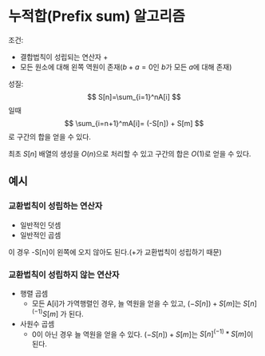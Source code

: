 # 누적합(Prefix sum) 알고리즘
조건:
- 결합법칙이 성립되는 연산자 $+$
- 모든 원소에 대해 왼쪽 역원이 존재($b + a = 0$인 $b$가 모든 $a$에 대해 존재)

성질:
$$
S[n]=\sum_{i=1}^nA[i]
$$
일때
$$
\sum_{i=n+1}^mA[i]= (-S[n]) + S[m]
$$
로 구간의 합을 얻을 수 있다.

최초 $S[n]$ 배열의 생성을 $O(n)$으로 처리할 수 있고 구간의 합은 $O(1)$로 얻을 수 있다.

## 예시
### 교환법칙이 성립하는 연산자
- 일반적인 덧셈
- 일반적인 곱셈

이 경우 -S[n]이 왼쪽에 오지 않아도 된다.(+가 교환법칙이 성립하기 때문)

### 교환법칙이 성립하지 않는 연산자
- 행렬 곱셈
    - 모든 A[i]가 가역행렬인 경우, 늘 역원을 얻을 수 있고, $(-S[n]) + S[m]$는 $S[n]^(-1) S[m]$ 가 된다.
- 사원수 곱셈
    - 0이 아닌 경우 늘 역원을 얻을 수 있다. $(-S[n]) + S[m]$는 $S[n]^(-1) * S[m]$이 된다.